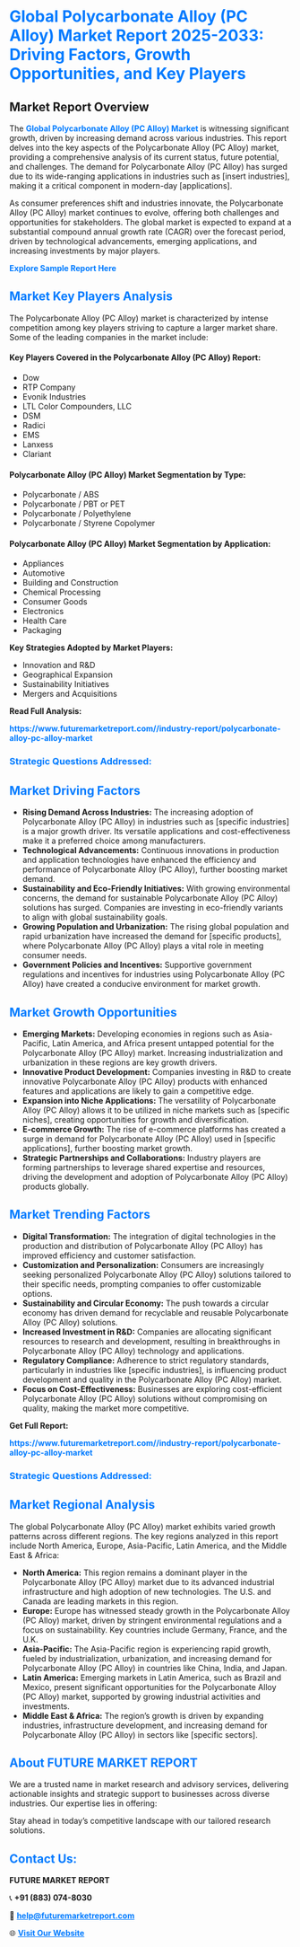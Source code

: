 <h1 style="color: #007BFF;">Global Polycarbonate Alloy (PC Alloy) Market Report 2025-2033: Driving Factors, Growth Opportunities, and Key Players</h1>

<section id="overview">
<h2>Market Report Overview</h2>
<p>The <a href="https://www.futuremarketreport.com//industry-report/polycarbonate-alloy-pc-alloy-market" style="color: #007BFF; text-decoration: none;"><strong>Global Polycarbonate Alloy (PC Alloy) Market</strong></a> is witnessing significant growth, driven by increasing demand across various industries. This report delves into the key aspects of the Polycarbonate Alloy (PC Alloy) market, providing a comprehensive analysis of its current status, future potential, and challenges. The demand for Polycarbonate Alloy (PC Alloy) has surged due to its wide-ranging applications in industries such as [insert industries], making it a critical component in modern-day [applications].</p>
<p>As consumer preferences shift and industries innovate, the Polycarbonate Alloy (PC Alloy) market continues to evolve, offering both challenges and opportunities for stakeholders. The global market is expected to expand at a substantial compound annual growth rate (CAGR) over the forecast period, driven by technological advancements, emerging applications, and increasing investments by major players.</p>
</section>

<section id="overview">
<p><a href="https://www.futuremarketreport.com//request-sample/reportId=59718" style="color: #007BFF; text-decoration: none;"><strong>Explore Sample Report Here</strong></a></p>
</section>

<section id="key-players">
<h2 style="color: #007BFF;">Market Key Players Analysis</h2>
<p>The Polycarbonate Alloy (PC Alloy) market is characterized by intense competition among key players striving to capture a larger market share. Some of the leading companies in the market include:</p>
<h4>Key Players Covered in the Polycarbonate Alloy (PC Alloy) Report:</h4>
<ul><li>Dow</li><li>RTP Company</li><li>Evonik Industries</li><li>LTL Color Compounders, LLC</li><li>DSM</li><li>Radici</li><li>EMS</li><li>Lanxess</li><li>Clariant</li></ul>
<h4>Polycarbonate Alloy (PC Alloy) Market Segmentation by Type:</h4>
<ul><li>Polycarbonate / ABS</li><li>Polycarbonate / PBT or PET</li><li>Polycarbonate / Polyethylene</li><li>Polycarbonate / Styrene Copolymer</li></ul>

<h4>Polycarbonate Alloy (PC Alloy) Market Segmentation by Application:</h4>
<ul><li>Appliances</li><li>Automotive</li><li>Building and Construction</li><li>Chemical Processing</li><li>Consumer Goods</li><li>Electronics</li><li>Health Care</li><li>Packaging</li></ul>
<p><strong>Key Strategies Adopted by Market Players:</strong></p>
<ul>
<li>Innovation and R&D</li>
<li>Geographical Expansion</li>
<li>Sustainability Initiatives</li>
<li>Mergers and Acquisitions</li>
</ul>
</section>

<section>
<p><strong>Read Full Analysis: </strong></p><a href="https://www.futuremarketreport.com//industry-report/polycarbonate-alloy-pc-alloy-market" style="color: #007BFF; text-decoration: none;"><strong>https://www.futuremarketreport.com//industry-report/polycarbonate-alloy-pc-alloy-market</strong></a>
<h3 style="color: #007BFF;">Strategic Questions Addressed:</h3>
</section>

<section id="driving-factors">
<h2 style="color: #007BFF;">Market Driving Factors</h2>
<ul>
<li><strong>Rising Demand Across Industries:</strong> The increasing adoption of Polycarbonate Alloy (PC Alloy) in industries such as [specific industries] is a major growth driver. Its versatile applications and cost-effectiveness make it a preferred choice among manufacturers.</li>
<li><strong>Technological Advancements:</strong> Continuous innovations in production and application technologies have enhanced the efficiency and performance of Polycarbonate Alloy (PC Alloy), further boosting market demand.</li>
<li><strong>Sustainability and Eco-Friendly Initiatives:</strong> With growing environmental concerns, the demand for sustainable Polycarbonate Alloy (PC Alloy) solutions has surged. Companies are investing in eco-friendly variants to align with global sustainability goals.</li>
<li><strong>Growing Population and Urbanization:</strong> The rising global population and rapid urbanization have increased the demand for [specific products], where Polycarbonate Alloy (PC Alloy) plays a vital role in meeting consumer needs.</li>
<li><strong>Government Policies and Incentives:</strong> Supportive government regulations and incentives for industries using Polycarbonate Alloy (PC Alloy) have created a conducive environment for market growth.</li>
</ul>
</section>

<section id="growth-opportunities">
<h2 style="color: #007BFF;">Market Growth Opportunities</h2>
<ul>
<li><strong>Emerging Markets:</strong> Developing economies in regions such as Asia-Pacific, Latin America, and Africa present untapped potential for the Polycarbonate Alloy (PC Alloy) market. Increasing industrialization and urbanization in these regions are key growth drivers.</li>
<li><strong>Innovative Product Development:</strong> Companies investing in R&D to create innovative Polycarbonate Alloy (PC Alloy) products with enhanced features and applications are likely to gain a competitive edge.</li>
<li><strong>Expansion into Niche Applications:</strong> The versatility of Polycarbonate Alloy (PC Alloy) allows it to be utilized in niche markets such as [specific niches], creating opportunities for growth and diversification.</li>
<li><strong>E-commerce Growth:</strong> The rise of e-commerce platforms has created a surge in demand for Polycarbonate Alloy (PC Alloy) used in [specific applications], further boosting market growth.</li>
<li><strong>Strategic Partnerships and Collaborations:</strong> Industry players are forming partnerships to leverage shared expertise and resources, driving the development and adoption of Polycarbonate Alloy (PC Alloy) products globally.</li>
</ul>
</section>

<section id="trending-factors">
<h2 style="color: #007BFF;">Market Trending Factors</h2>
<ul>
<li><strong>Digital Transformation:</strong> The integration of digital technologies in the production and distribution of Polycarbonate Alloy (PC Alloy) has improved efficiency and customer satisfaction.</li>
<li><strong>Customization and Personalization:</strong> Consumers are increasingly seeking personalized Polycarbonate Alloy (PC Alloy) solutions tailored to their specific needs, prompting companies to offer customizable options.</li>
<li><strong>Sustainability and Circular Economy:</strong> The push towards a circular economy has driven demand for recyclable and reusable Polycarbonate Alloy (PC Alloy) solutions.</li>
<li><strong>Increased Investment in R&D:</strong> Companies are allocating significant resources to research and development, resulting in breakthroughs in Polycarbonate Alloy (PC Alloy) technology and applications.</li>
<li><strong>Regulatory Compliance:</strong> Adherence to strict regulatory standards, particularly in industries like [specific industries], is influencing product development and quality in the Polycarbonate Alloy (PC Alloy) market.</li>
<li><strong>Focus on Cost-Effectiveness:</strong> Businesses are exploring cost-efficient Polycarbonate Alloy (PC Alloy) solutions without compromising on quality, making the market more competitive.</li>
</ul>
</section>

<section>
<p><strong>Get Full Report: </strong></p><a href="https://www.futuremarketreport.com//industry-report/polycarbonate-alloy-pc-alloy-market" style="color: #007BFF; text-decoration: none;"><strong>https://www.futuremarketreport.com//industry-report/polycarbonate-alloy-pc-alloy-market</strong></a>
<h3 style="color: #007BFF;">Strategic Questions Addressed:</h3>
</section>


<section id="regional-analysis">
<h2 style="color: #007BFF;">Market Regional Analysis</h2>
<p>The global Polycarbonate Alloy (PC Alloy) market exhibits varied growth patterns across different regions. The key regions analyzed in this report include North America, Europe, Asia-Pacific, Latin America, and the Middle East & Africa:</p>
<ul>
<li><strong>North America:</strong> This region remains a dominant player in the Polycarbonate Alloy (PC Alloy) market due to its advanced industrial infrastructure and high adoption of new technologies. The U.S. and Canada are leading markets in this region.</li>
<li><strong>Europe:</strong> Europe has witnessed steady growth in the Polycarbonate Alloy (PC Alloy) market, driven by stringent environmental regulations and a focus on sustainability. Key countries include Germany, France, and the U.K.</li>
<li><strong>Asia-Pacific:</strong> The Asia-Pacific region is experiencing rapid growth, fueled by industrialization, urbanization, and increasing demand for Polycarbonate Alloy (PC Alloy) in countries like China, India, and Japan.</li>
<li><strong>Latin America:</strong> Emerging markets in Latin America, such as Brazil and Mexico, present significant opportunities for the Polycarbonate Alloy (PC Alloy) market, supported by growing industrial activities and investments.</li>
<li><strong>Middle East & Africa:</strong> The region’s growth is driven by expanding industries, infrastructure development, and increasing demand for Polycarbonate Alloy (PC Alloy) in sectors like [specific sectors].</li>
</ul>
</section>

<footer>
<h2 style="color: #007BFF;">About FUTURE MARKET REPORT</h2>
<p>We are a trusted name in market research and advisory services, delivering actionable insights and strategic support to businesses across diverse industries. Our expertise lies in offering:</p>

<p>Stay ahead in today’s competitive landscape with our tailored research solutions.</p>

<h2 style="color: #007BFF;">Contact Us:</h2>
<p><strong>FUTURE MARKET REPORT</strong></p>
<p>📞 <strong>+91 (883) 074-8030</strong></p>
<p>📧 <strong><a href="mailto:help@futuremarketreport.com" style="color: #007BFF;">help@futuremarketreport.com</a></strong></p>
<p>🌐 <strong><a href="https://www.futuremarketreport.com/" style="color: #007BFF;">Visit Our Website</a></strong></p>
</footer>